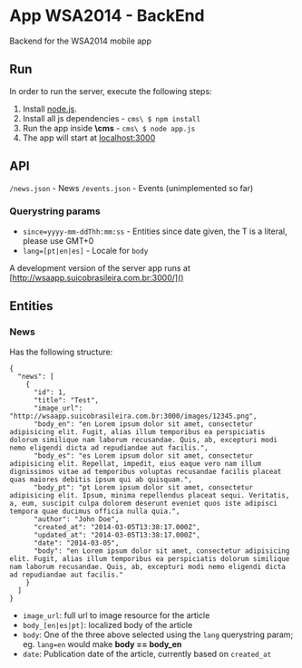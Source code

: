 App WSA2014 - BackEnd
===

Backend for the WSA2014 mobile app

Run
---
In order to run the server, execute the following steps:

1. Install [node.js](http://nodejs.org/).
2. Install all js dependencies - `cms\ $ npm install`
3. Run the app inside **\cms** - `cms\ $ node app.js`
4. The app will start at [localhost:3000](http://localhost:3000)

API
---
`/news.json` - News
`/events.json` - Events (unimplemented so far)

### Querystring params

- `since=yyyy-mm-ddThh:mm:ss` - Entities since date given, the T is a literal, please use GMT+0
- `lang=[pt|en|es]` - Locale for `body`

A development version of the server app runs at [http://wsaapp.suicobrasileira.com.br:3000/]()

Entities
---

### News
Has the following structure:

    {
      "news": [
        {
          "id": 1,
          "title": "Test",
          "image_url": "http://wsaapp.suicobrasileira.com.br:3000/images/12345.png",
          "body_en": "en Lorem ipsum dolor sit amet, consectetur adipisicing elit. Fugit, alias illum temporibus ea perspiciatis dolorum similique nam laborum recusandae. Quis, ab, excepturi modi nemo eligendi dicta ad repudiandae aut facilis.",
          "body_es": "es Lorem ipsum dolor sit amet, consectetur adipisicing elit. Repellat, impedit, eius eaque vero nam illum dignissimos vitae ad temporibus voluptas recusandae facilis placeat quas maiores debitis ipsum qui ab quisquam.",
          "body_pt": "pt Lorem ipsum dolor sit amet, consectetur adipisicing elit. Ipsum, minima repellendus placeat sequi. Veritatis, a, eum, suscipit culpa dolorem deserunt eveniet quos iste adipisci tempora quae ducimus officia nulla quia.",
          "author": "John Doe",
          "created_at": "2014-03-05T13:38:17.000Z",
          "updated_at": "2014-03-05T13:38:17.000Z",
          "date": "2014-03-05",
          "body": "en Lorem ipsum dolor sit amet, consectetur adipisicing elit. Fugit, alias illum temporibus ea perspiciatis dolorum similique nam laborum recusandae. Quis, ab, excepturi modi nemo eligendi dicta ad repudiandae aut facilis."
        }
      ]
    }

- `image_url`: full url to image resource for the article
- `body_[en|es|pt]`: localized body of the article
- `body`: One of the three above selected using the `lang` querystring param; eg. `lang=en` would make **body == body_en**
- `date`: Publication date of the article, currently based on `created_at`